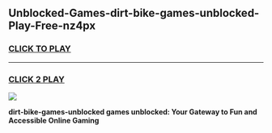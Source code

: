
## Unblocked-Games-dirt-bike-games-unblocked-Play-Free-nz4px
<h3>
<a href="https://premium76.site?title=dirt-bike-games-unblocked&ref=20A">CLICK TO PLAY</a></h3>
<hr>

<h3>
<a href="https://premium76.site?title=dirt-bike-games-unblocked&ref=20A">CLICK 2 PLAY</a>
  
</h3>

<a href="https://premium76.site?title=dirt-bike-games-unblocked&ref=20A"><img src="https://clearcache.store/games.png"></a>


**dirt-bike-games-unblocked games unblocked: Your Gateway to Fun and Accessible Online Gaming**
